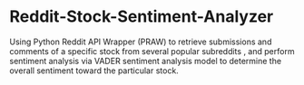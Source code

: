 # Reddit-Stock-Sentiment-Analyzer
Using Python Reddit API Wrapper (PRAW) to retrieve submissions and comments of a specific stock from several popular subreddits , and perform sentiment analysis via VADER sentiment analysis model to determine the overall sentiment toward the particular stock.

